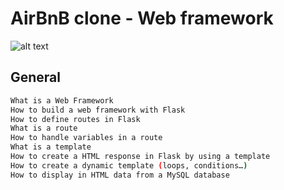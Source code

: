 # AirBnB clone - Web framework

![alt text](https://s3.amazonaws.com/intranet-projects-files/concepts/74/hbnb_step3.png)

## General
```bash
What is a Web Framework
How to build a web framework with Flask
How to define routes in Flask
What is a route
How to handle variables in a route
What is a template
How to create a HTML response in Flask by using a template
How to create a dynamic template (loops, conditions…)
How to display in HTML data from a MySQL database
```
